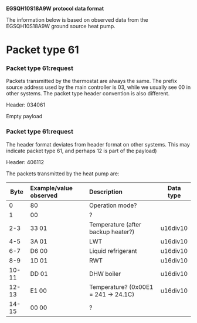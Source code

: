 **EGSQH10S18A9W protocol data format**

The information below is based on observed data from the EGSQH10S18A9W ground source heat pump.

# Packet type 61

### Packet type 61:request

Packets transmitted by the thermostat are always the same. The prefix source address used by the main controller is 03, while we usually see 00 in other systems. The packet type header convention is also different.

Header: 034061

Empty payload

### Packet type 61:request

The header format deviates from header format on other systems. This may indicate packet type 61, and perhaps 12 is part of the payload)

Header: 406112 

The packets transmitted by the heat pump are:

| Byte  | Example/value observed | Description                                                        | Data type
| ----- |:---------------------- |:------------------------------------------------------------------ |-
|  0    | 80                     | Operation mode?                                                    |
|  1    | 00                     | ?                                                                  |
|  2-3  | 33 01                  | Temperature (after backup heater?)                                 | u16div10
|  4-5  | 3A 01                  | LWT                                                                | u16div10 
|  6-7  | D6 00                  | Liquid refrigerant                                                 | u16div10
|  8-9  | 1D 01                  | RWT                                                                | u16div10
| 10-11 | DD 01                  | DHW boiler                                                         | u16div10
| 12-13 | E1 00                  | Temperature? (0x00E1 = 241 -> 24.1C)                               | u16div10
| 14-15 | 00 00                  | ?                                                                  |
